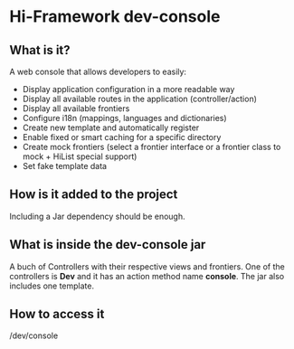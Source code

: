 # Hi-Framework dev-console

## What is it?
A web console that allows developers to easily:
- Display application configuration in a more readable way
- Display all available routes in the application (controller/action)
- Display all available frontiers
- Configure i18n (mappings, languages and dictionaries)
- Create new template and automatically register
- Enable fixed or smart caching for a specific directory
- Create mock frontiers (select a frontier interface or a frontier class to mock + HiList special support)
- Set fake template data

## How is it added to the project
Including a Jar dependency should be enough. 

## What is inside the dev-console jar
A buch of Controllers with their respective views and frontiers. One of the controllers is **Dev** and it has an action method name **console**. The jar also includes one template.

## How to access it
/dev/console
